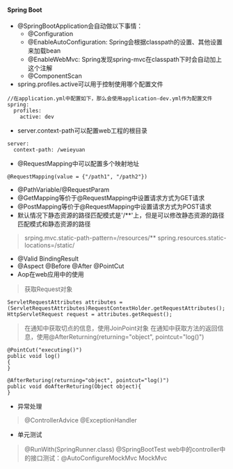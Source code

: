 #### Spring Boot ####
* @SpringBootApplication会自动做以下事情：
  * @Configuration
  * @EnableAutoConfiguration: Spring会根据classpath的设置、其他设置来加载bean
  * @EnableWebMvc: Spring发现spring-mvc在classpath下时会自动加上这个注解
  * @ComponentScan
* spring.profiles.active可以用于控制使用哪个配置文件
```
//在application.yml中配置如下，那么会使用application-dev.yml作为配置文件
spring:
  profiles:
    active: dev
```
* server.context-path可以配置web工程的根目录
```
server:
  context-path: /weieyuan
``` 
* @RequestMapping中可以配置多个映射地址
```
@RequestMapping(value = {"/path1", "/path2"})
```
* @PathVariable/@RequestParam
* @GetMapping等价于@RequestMapping中设置请求方式为GET请求
* @PostMapping等价于@RequestMapping中设置请求方式为POST请求
* 默认情况下静态资源的路径匹配模式是'/**'上，但是可以修改静态资源的路径匹配模式和静态资源的路径
> srping.mvc.static-path-pattern=/resources/**
> spring.resources.static-locations=/static/
* @Valid BindingResult
* @Aspect @Before @After @PointCut
* Aop在web应用中的使用
> 获取Request对象
```
ServletRequestAttributes attributes = (ServletRequestAttributes)RequestContextHolder.getRequestAttributes();
HttpServletRequest request = attributes.getRequest();
```
> 在通知中获取切点的信息，使用JoinPoint对象
> 在通知中获取方法的返回信息，使用@AfterReturning(returning="object", pointcut="log()")
```
@PointCut("executing()")
public void log()
{
}

@AfterReturing(returning="object", pointcut="log()")
public void doAfterReturing(Object object){
}
```
* 异常处理
> @ControllerAdvice @ExceptionHandler
* 单元测试
> @RunWith(SpringRunner.class) @SpringBootTest
> web中的controller中的接口测试：@AutoConfigureMockMvc MockMvc
